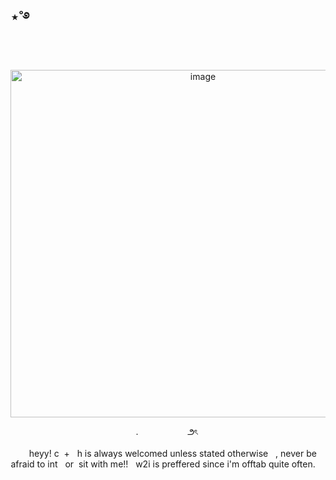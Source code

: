 ## ⋆˚࿔
‎
<p align="center">
<img width="600" height="556" alt="image" src="https://media.discordapp.net/attachments/1406201432738365532/1428090620013973608/Untitled82_20251015214206.png?ex=68f13c88&is=68efeb08&hm=5737a51c97b2861cfbf033bed703da07b9d0f19a4c496eb5151417df53971e37&=&format=webp&quality=lossless&width=879&height=639" />
 <p align="center">
 ‎ ‎ ‎ ‎ ‎ ‎ .‎ ‎‎ ‎ ‎  ‎ ‎ ‎ ‎ ‎ ‎ ‎ ‎ ‎ ‎   ‎ ‎ ‎ ‎ ‎ ‎ ౨ৎ‎ ‎ ‎ ‎ ‎ ‎ ‎ ‎ 
 <p align="center">
  ‎ ‎ ‎ ‎ heyy! c‎ ‎ +‎ ‎ ‎ h is always welcomed unless stated otherwise ‎ ‎ , never be afraid to int‎ ‎ ‎ or‎‎  ‎ sit with me!!‎ ‎ ‎ ‎w2i is preffered since i'm offtab quite often.‎ ‎ ‎  ‎ 
 ‎ 




































